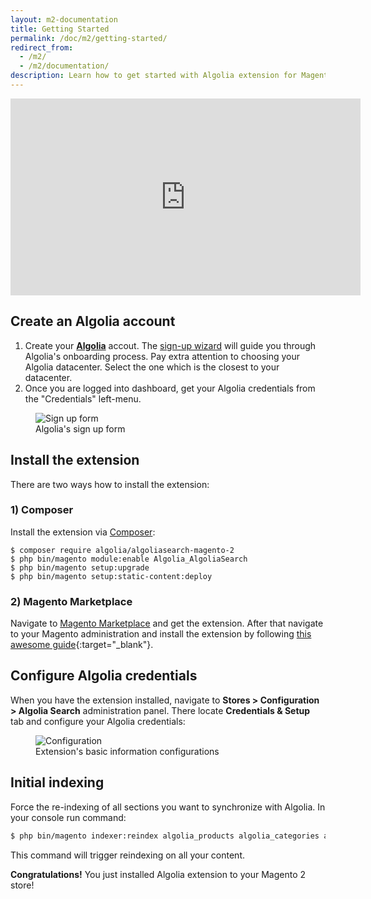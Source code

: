 ```yaml
---
layout: m2-documentation
title: Getting Started
permalink: /doc/m2/getting-started/
redirect_from:
  - /m2/
  - /m2/documentation/
description: Learn how to get started with Algolia extension for Magento 2
---
```


<div class="center">
	<iframe width="560" height="315" src="https://www.youtube-nocookie.com/embed/twEj_VBWxp8" frameborder="0" allow="autoplay; encrypted-media" allowfullscreen></iframe>
</div>

## Create an Algolia account

1. Create your **[Algolia](https://www.algolia.com/?utm_medium=social-owned&amp;utm_source=magento%20website&amp;utm_campaign=docs)** accout. The [sign-up wizard](https://www.algolia.com/users/sign_up?utm_medium=social-owned&amp;utm_source=magento%20website&amp;utm_campaign=docs) will guide you through Algolia's onboarding process. Pay extra attention to choosing your Algolia datacenter. Select the one which is the closest to your datacenter.
2. Once you are logged into dashboard, get your Algolia credentials from the "Credentials" left-menu.

<figure>
    <img src="../../../img/signup.png" class="img-responsive" alt="Sign up form">
    <figcaption>Algolia's sign up form</figcaption>
</figure>

## Install the extension

There are two ways how to install the extension:

### 1) Composer

Install the extension via [Composer](https://getcomposer.org/):

```
$ composer require algolia/algoliasearch-magento-2
$ php bin/magento module:enable Algolia_AlgoliaSearch
$ php bin/magento setup:upgrade
$ php bin/magento setup:static-content:deploy
```

### 2) Magento Marketplace

Navigate to [Magento Marketplace](https://marketplace.magento.com/algolia-algoliasearch-magento-2.html) and get the extension. After that navigate to your Magento administration and install the extension by following [this awesome guide](https://www.fastcomet.com/tutorials/magento2/installing-extensions){:target="_blank"}.

## Configure Algolia credentials

When you have the extension installed, navigate to **Stores > Configuration > Algolia Search** administration panel.
There locate **Credentials & Setup** tab and configure your Algolia credentials:

<figure>
    <img src="../../../img/m2-configuration.png" class="img-responsive" alt="Configuration">
    <figcaption>Extension's basic information configurations</figcaption>
</figure>

## Initial indexing

Force the re-indexing of all sections you want to synchronize with Algolia. In your console run command:

```sh
$ php bin/magento indexer:reindex algolia_products algolia_categories algolia_pages algolia_suggestions algolia_additional_sections
```

This command will trigger reindexing on all your content.

**Congratulations!** You just installed Algolia extension to your Magento 2 store!